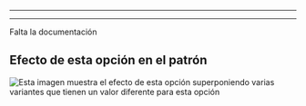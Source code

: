 ***

***

<Fixme>

Falta la documentación

</Fixme>

## Efecto de esta opción en el patrón

![Esta imagen muestra el efecto de esta opción superponiendo varias variantes que tienen un valor diferente para esta opción](paco_crotchseamcurveangle_sample.svg "Efecto de esta opción en el patrón")
